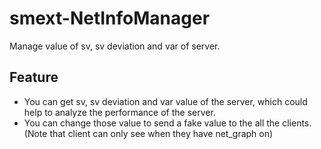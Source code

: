 # smext-NetInfoManager
 Manage value of sv, sv deviation and var of server.

## Feature
- You can get sv, sv deviation and var value of the server, which could help to analyze the performance of the server.
- You can change those value to send a fake value to the all the clients. (Note that client can only see when they have net_graph on)